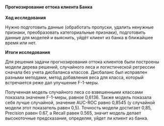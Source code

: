 #### Прогнозирование оттока клиента Банка
**Ход исследования**

Нужно подготовить данные (обработать пропуски, удалить ненужные признаки, преобразовать категориальные признаки), подготовить данные для моделей и выяснить, уйдёт клиент из банка в ближайшее время или нет.
 
**Итоги исследования**

Для решения задачи прогнозирования оттока клиентов были построены модели дерева решений, случайного леса и логистической регрессии сначала без учета дисбаланса классов. Дисбаланс был исправлен разными методами, метод добавления веса для класса, который встречается реже дал улучшение F-1-меры.

Полученная модель случайного леса со взвешенными классами показала значение F-1-меры, равное 0,6136. Также модель показала себя лучше случайной, значение AUC-ROC равно 0,8545 (у случайной модели этот показатель равен 0,5). Точность модели достигает 0,85, Precision равен 0.67, а Recall равен 0.565, значит модель делает высокоточные предсказания, определяя, уйдет ли клиент из банка.
